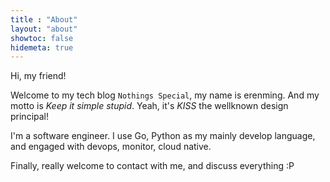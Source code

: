 ```yaml
---
title : "About"
layout: "about"
showtoc: false
hidemeta: true
---
```


Hi, my friend!

Welcome to my tech blog `Nothings Special`, my name is erenming. And my motto is *Keep it simple stupid*. 
Yeah, it's *KISS* the wellknown design principal!

I'm a software engineer. I use Go, Python as my mainly develop language, and engaged with devops, monitor, cloud native.

Finally, really welcome to contact with me, and discuss everything :P